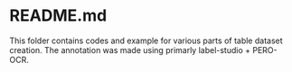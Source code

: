 # README.md

This folder contains codes and example for various parts of table dataset creation. The annotation was made using primarly label-studio + PERO-OCR.


